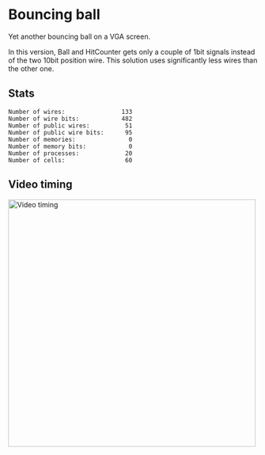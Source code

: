 # Bouncing ball

Yet another bouncing ball on a VGA screen.

In this version, Ball and HitCounter gets only a couple of 1bit signals instead of the two 10bit position wire.
This solution uses significantly less wires than the other one.

## Stats

```
Number of wires:                133
Number of wire bits:            482
Number of public wires:          51
Number of public wire bits:      95
Number of memories:               0
Number of memory bits:            0
Number of processes:             20
Number of cells:                 60
```

## Video timing

<img src="https://res.cloudinary.com/kovagoz/image/upload/s--BI24V8bJ--/c_scale,w_700/v1630359601/github/fpga_ball_timing.png" width="500" alt="Video timing">

